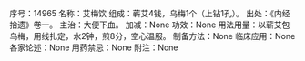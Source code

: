 序号：14965
名称：艾梅饮
组成：蕲艾4钱，乌梅1个（上钻1孔）。
出处：《内经拾遗》卷一。
主治：大便下血。
加减：None
功效：None
用法用量：以蕲艾包乌梅，用线扎定，水2钟，煎8分，空心温服。
制备方法：None
临床应用：None
各家论述：None
用药禁忌：None
附注：None
